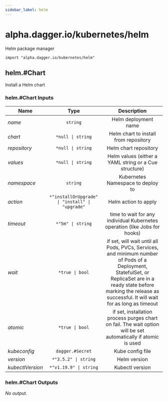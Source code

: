 ```yaml
---
sidebar_label: helm
---
```


# alpha.dagger.io/kubernetes/helm

Helm package manager

```cue
import "alpha.dagger.io/kubernetes/helm"
```

## helm.#Chart

Install a Helm chart

### helm.#Chart Inputs

| Name               | Type                                               | Description                                                                                                                                                                                                                   |
| -------------      |:-------------:                                     |:-------------:                                                                                                                                                                                                                |
|*name*              | `string`                                           |Helm deployment name                                                                                                                                                                                                           |
|*chart*             | `*null \| string`                                  |Helm chart to install from repository                                                                                                                                                                                          |
|*repository*        | `*null \| string`                                  |Helm chart repository                                                                                                                                                                                                          |
|*values*            | `*null \| string`                                  |Helm values (either a YAML string or a Cue structure)                                                                                                                                                                          |
|*namespace*         | `string`                                           |Kubernetes Namespace to deploy to                                                                                                                                                                                              |
|*action*            | `*"installOrUpgrade" \| "install" \| "upgrade"`    |Helm action to apply                                                                                                                                                                                                           |
|*timeout*           | `*"5m" \| string`                                  |time to wait for any individual Kubernetes operation (like Jobs for hooks)                                                                                                                                                     |
|*wait*              | `*true \| bool`                                    |if set, will wait until all Pods, PVCs, Services, and minimum number of Pods of a Deployment, StatefulSet, or ReplicaSet are in a ready state before marking the release as successful. It will wait for as long as timeout    |
|*atomic*            | `*true \| bool`                                    |if set, installation process purges chart on fail. The wait option will be set automatically if atomic is used                                                                                                                 |
|*kubeconfig*        | `dagger.#Secret`                                   |Kube config file                                                                                                                                                                                                               |
|*version*           | `*"3.5.2" \| string`                               |Helm version                                                                                                                                                                                                                   |
|*kubectlVersion*    | `*"v1.19.9" \| string`                             |Kubectl version                                                                                                                                                                                                                |

### helm.#Chart Outputs

_No output._
